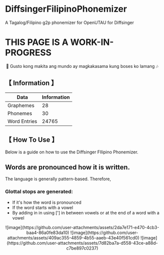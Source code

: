 # DiffsingerFilipinoPhonemizer
A Tagalog/Filipino g2p phonemizer for OpenUTAU for Diffsinger

# THIS PAGE IS A WORK-IN-PROGRESS

<p align=center>🎵 Gusto kong makita ang mundo ay magkakasama kung boses ko lamang 🎶</center>
 
## 【 Information 】 

| Data | Information | 
| ---  | --- |
| Graphemes | 28 |
| Phonemes | 30 |
| Word Entries | 24765 |

## 【 How To Use 】 

Below is a guide on how to use the Diffsinger FIlipino Phonemizer.

## Words are pronounced how it is written.

The language is generally pattern-based. Therefore, 

### Glottal stops are generated:

- If it's how the word is pronounced
- If the word starts with a vowel
- By adding in in using ['] in between vowels or at the end of a word with a vowel
<p align=center>
![image](https://github.com/user-attachments/assets/2da7e171-e470-4cb3-baa4-86a0fe83da10)
![image](https://github.com/user-attachments/assets/409ac355-4859-4b55-aaeb-43e40f561cd0)
![image](https://github.com/user-attachments/assets/7d82ba7a-d558-43ce-a88d-c7be897c0237)</center>
